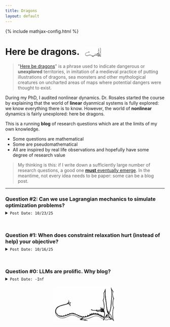 ```yaml
---
title: Dragons
layout: default
---
```

{% include mathjax-config.html %}

<h1>
    Here be dragons.
  <img src="/photos/dragon.jpg" alt="logo" style="height:32px; vertical-align:middle; margin-left:10px;">
</h1>

>"[Here be dragons](https://en.wikipedia.org/wiki/Here_be_dragons)" is a phrase used to indicate dangerous or **unexplored** territories, in imitation of a medieval practice of putting illustrations of dragons, sea monsters and other mythological creatures on uncharted areas of maps where potential dangers were thought to exist.

During my PhD, I audited nonlinear dynamics. Dr. Rosales started the course by explaining that the world of **linear** dyanmical systems is fully explored: we know everything there is to know. However, the world of **nonlinear** dynamics is fairly unexplored: here be dragons.

This is a running **blog** of research questions which are at the limits of my own knowledge.

* Some questions are mathematical
* Some are pseudomathematical
* All are inspired by real life observations and hopefully have some degree of research value

> My thinking is this: if I write down a sufficiently large number of research questions, a good one [**must** eventually emerge](https://en.wikipedia.org/wiki/Infinite_monkey_theorem). In the meantime, not every idea needs to be paper: some can be a blog post.

***




<!--
<h3 style="font-weight:bold; margin-bottom:5px;">Question #3: Does information propagate non-locally through a sparse graph?</h3>
<details markdown="1">
<summary><code>Post Date: 10/24/25</code></summary>

</details>
<hr style="height:15px; visibility:hidden;" />

-->











<h3 style="font-weight:bold; margin-bottom:5px;">Question #2: Can we use Lagrangian mechanics to simulate optimization problems?</h3>
<details markdown="1">
<summary><code>Post Date: 10/23/25</code></summary>

Drop a ping-pong ball into a mountain crevasse. It will ping-pong about until it reaches the bottom. And if we make some light convexity assumptions, it should reliably reach the true, actual bottom. 

This post is inspired by a computational problem: gradient-based methods tend to have a hard time solving some convex optimization problems. For example, problem **(6b)** in [our recent paper](https://arxiv.org/pdf/2406.13191) is easily solvable in the DC-OPF context, but when we posed a similar problem in the AC context, gradient descent had a very hard time solving the problem. This problem is convex, and it is virtually unconstrained, but we still couldn't solve it with gradient-based methods.

This is surprising: if you keep moving downhill, won't you *eventually* just reach the bottom? Maybe.

In graduate school, I took the Course 2 (MechE) graduate level dynamics class, taught by Dr. Akylas. This course focused on mechanical dynamics, where we derove the equations of motion ($\dot x = f(x)$) for various mechanical systems: spinning tops, bouncing balls, vibrating strings, etc. 

Generally, there are two methods for deriving the equations of motion. In the **direct** method, equations of motions are written down, well, directly (i.e., $m {\ddot x}=\sum f_i$ for translational systems, and $j {\ddot \theta}=\sum \tau_i$ for rotational systems). For complex dynamical systems, this method can become extremely hard, intractable even.

The indirect method uses the Lagrangian ${\mathcal L}=T-U$, which captures the energy of the system in a single scalar function. By then computing the partial derivative equation
$$
\begin{equation}\label{eq:Lag_eqs}
\frac{d}{dt}\frac{d\mathcal{L}}{d\dot{x}}-\frac{d\mathcal{L}}{dx}=0,
\end{equation}
$$ 

the equations of motion magically appear. This method is built on the **principle of least action**: in passing from one state to another, the integral of the kinetic energy must be least.

Anyways, we can view an optimization problem like 

$$
\begin{equation}\label{eq:opt_classical}
\begin{aligned}
\min\quad & f(x)\\
\text{s.t.}\quad & g(x)\le0\\
 & h(x)=0.
\end{aligned}
\end{equation}
$$ 

as a problem of simulating a dynamical system. In this system:
* $f(x)$ represents the potential energy of the state
* $g(x)$ and $h(x)$ represent hard constraints (e.g., crevasse walls)
* $m{\ddot x}$ is the state's kinetic energy, where $m$ is some assigned mass

Using \eqref{eq:Lag_eqs}, we can then simulate this system; by adding a little bit of friction, this system's final energy state should be the local minimum solution to the problem.

Now, I am not the first one to make this observation: this approach is popular in the Quantum world (see, for example, [Quantum Hamiltonian Descent (QHD)](https://arxiv.org/pdf/2303.01471)). However, my curiosity if a bit more pure: does direct CPU/GPU-based simulation of \eqref{eq:Lag_eqs} with e.g., foreward Euler, provide a reliable method of solving convex optimization problems? Nature is pretty good at solving equations of motion. Can we copy her?


</details>
<hr style="height:15px; visibility:hidden;" />















<h3 style="font-weight:bold; margin-bottom:5px;">Question #1: When does constraint relaxation hurt (instead of help) your objective?</h3>
<details markdown="1">
<summary><code>Post Date: 10/16/25</code></summary>

Sometimes, constraints make us happier.

We call the problem

$$
\begin{equation}\label{eq:opt}
\begin{aligned}
\min \quad & f_0(x)\\
\text{s.t.} \quad & f_1(x) \le 0\\
                 & f_2(x) \le 0\\
\end{aligned}
\end{equation}
$$ 

a *constrained* optimization problem. If nonconvexity is present in this problem, we may take a "convex relaxation" of the problem. The resulting convex relaxation solution will necessarily lower bound the original optimization problem \eqref{eq:opt}.

Another valid relaxation is to *drop a constraint entirely* (e.g., remove $f_2(x)\le 0$). In this case, the solution to the relaxed problem will also lower bound the original problem. 

Sometimes in life, we get to drop constraints. For example, this post was inspired by the problem of parking at UVM. I am a new faculty member, so I park **far** from my office in Billings. This is a hard constraint which causes me to "lose" a lot of time walking (or long boarding) across campus. For two+ years, I have looked forward to being elevated to a "green" parking permit, which will allow me to park right next to my office.

Will a green permit make me happier? It will allow me to drop a constraint, so, mathematically, I will provably be *at least as happy as I was before I was promoted to a green permit*. The proof is simple: if parking near my office makes me *less* happy, then I can continue to park on the far side of campus.

However, we all know this would never happen. The moment I receive the green permit, I will never walk across campus again. No more fun long board rides. No more scurrying across main street with the undergrads. No more trudging through the ice and snow. These things are hard, and they do consume a lot of time, but whether I admit it or not, they do make me happier. They improve my fitness, they get me out amoung the people, and they keep me "alive". 

It seems, therefore, that dropping a constraint will probably make me less happy (i.e., it will raise my objective function, rather than lower it (lower is better!)). This is a paradox. It is similar in nature to [Braess' paradox](https://en.wikipedia.org/wiki/Braess%27_paradox), which tells us that sometimes, adding a new road (i.e., dropping a constraint) can slow traffic down. In this case, with self-interested rational agents, the optimal traffic pattern is somehow an **unstable equilibrium**, so suboptimality emerges naturally. For Braess' paradox to appear, you need multiple competing agents. In my parking conundrum, however, there is just one agent: me.

To resolve my problem mathematically, I think I need to admit that there are "latent" constraints that I am not enforcing, nor needing to enfocrce, when I park across campus (e.g., daily step count, human interaction, etc.). When I drop a constraint, these latent constraints become violated, and my happiness pays the price.

`Research question: in single-operator/agent systems, when does mathematical relaxation (i.e., constraint dropping) lead to worse, and not better, system performance?`

Here's to walking.
</details>
<hr style="height:15px; visibility:hidden;" />










<h3 style="font-weight:bold; margin-bottom:5px;">Question #0: LLMs are prolific. Why blog?</h3>
<details markdown="1">
<summary><code>Post Date: -Inf</code></summary>

I enjoy writing. I also enjoy exploring technical ideas. I think writing helps *flesh out* these ideas. It helps to concretize them, bring them into focus, and acknowledge their limitations. I especially like when ideas are inspired by our daily, lived experiences. Science is filled with examples of brilliant ideas that were inspired by the everyday happens of life. For example:

* Luitzen Egbertus Jan Brouwer [stirring his coffee](https://sites.pitt.edu/~armin/publicdocs/Delta%20-%20Brouwer.pdf) and proposing his fixed point theorem
* Einstein's ["happiest" thought](https://arxiv.org/pdf/2209.13781): realizing that falling and weightless are equivalent
* Leonhard Euler trying to cross the [seven bridges of Königsberg](https://en.wikipedia.org/wiki/Seven_Bridges_of_K%C3%B6nigsberg) only once
* James Clerk Maxwell conceptualizing electromagetism via [mechanical gears](https://qstbb.pa.msu.edu/storage/new_ed/e_and_m/J-140_Maxwell_3_S4.html)
* Terance Tao [rolling around on the floor](https://mathstodon.xyz/@tao/113465889558324816), with his eyes closed, to solve the  wave maps equation 
* Stan Ulman using his experience gambling and playing cards to concoct the [Monte Carlo](https://en.wikipedia.org/wiki/Monte_Carlo_method) method
* The apple [falling on Newton's head](https://scottberkun.com/wp-content/uploads/2010/01/Newton_apple.jpg)...

LLMs do not (yet) have these daily lived experiences. They can synthesize the discoveries of humans in beautiful ways, and they can even suggest some cool new ones, but they can't pole vault, they can't walk across campus, they can't stick their hand out a car window and feel their hand flutter in the wind...

So, I am blogging about ideas. Not in spite of LLMs, but because of them. With the amout of AI-assistance I receive in my daily life, I crave clarity of thought more than ever before. And I want to make room for synthesizing the mathematical with the everday. Since, in the end, life and math should be somehow invariant.

</details>

<p align="center">
  <img src="/photos/dragon.jpg" width="200">
</p>